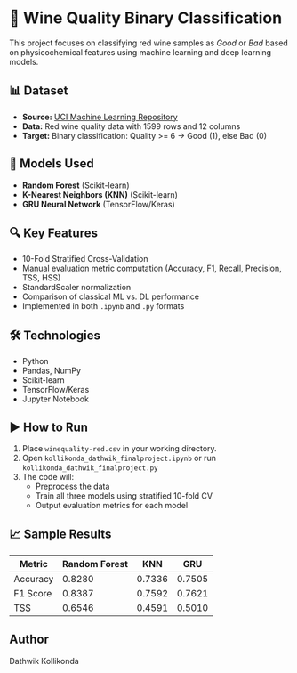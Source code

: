 # 🍷 Wine Quality Binary Classification

This project focuses on classifying red wine samples as *Good* or *Bad* based on physicochemical features using machine learning and deep learning models.

## 📊 Dataset
- **Source:** [UCI Machine Learning Repository](https://archive.ics.uci.edu/ml/datasets/Wine+Quality)
- **Data:** Red wine quality data with 1599 rows and 12 columns
- **Target:** Binary classification: Quality >= 6 → Good (1), else Bad (0)

## 🧠 Models Used
- **Random Forest** (Scikit-learn)
- **K-Nearest Neighbors (KNN)** (Scikit-learn)
- **GRU Neural Network** (TensorFlow/Keras)

## 🔍 Key Features
- 10-Fold Stratified Cross-Validation
- Manual evaluation metric computation (Accuracy, F1, Recall, Precision, TSS, HSS)
- StandardScaler normalization
- Comparison of classical ML vs. DL performance
- Implemented in both `.ipynb` and `.py` formats

## 🛠️ Technologies
- Python
- Pandas, NumPy
- Scikit-learn
- TensorFlow/Keras
- Jupyter Notebook

## ▶️ How to Run
1. Place `winequality-red.csv` in your working directory.
2. Open `kollikonda_dathwik_finalproject.ipynb` or run `kollikonda_dathwik_finalproject.py`
3. The code will:
   - Preprocess the data
   - Train all three models using stratified 10-fold CV
   - Output evaluation metrics for each model

## 📈 Sample Results
| Metric     | Random Forest | KNN    | GRU    |
|------------|---------------|--------|--------|
| Accuracy   | 0.8280        | 0.7336 | 0.7505 |
| F1 Score   | 0.8387        | 0.7592 | 0.7621 |
| TSS        | 0.6546        | 0.4591 | 0.5010 |

## Author
Dathwik Kollikonda

